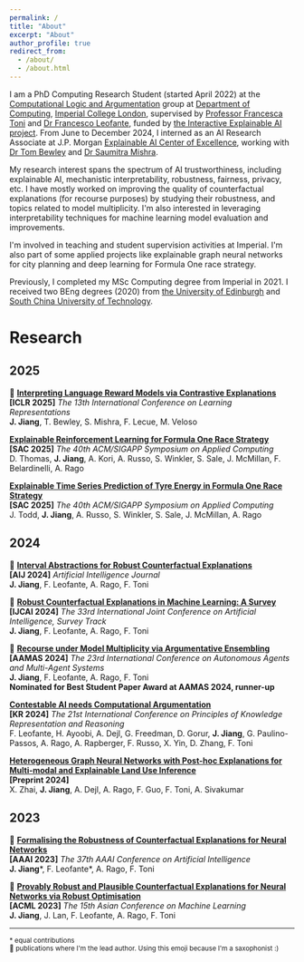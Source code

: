 ```yaml
---
permalink: /
title: "About"
excerpt: "About"
author_profile: true
redirect_from: 
  - /about/
  - /about.html
---
```


I am a PhD Computing Research Student (started April 2022) at the [Computational Logic and Argumentation](https://clarg.doc.ic.ac.uk/) group at [Department of Computing](https://www.imperial.ac.uk/computing), [Imperial College London](https://www.imperial.ac.uk/), supervised by [Professor Francesca Toni](https://www.doc.ic.ac.uk/~ft/) and [Dr Francesco Leofante](https://fraleo.github.io/), funded by [the Interactive Explainable AI project](https://raeng.org.uk/programmes-and-prizes/programmes/meet-the-researchers/professor-francesca-toni). From June to December 2024, I interned as an AI Research Associate at J.P. Morgan [Explainable AI Center of Excellence](https://www.jpmorgan.com/technology/artificial-intelligence/initiatives/explainable-ai-center-of-excellence), working with [Dr Tom Bewley](https://tombewley.com/) and [Dr Saumitra Mishra](https://sites.google.com/site/saumitramishrac4dm).

My research interest spans the spectrum of AI trustworthiness, including explainable AI, mechanistic interpretability, robustness, fairness, privacy, etc. I have mostly worked on improving the quality of counterfactual explanations (for recourse purposes) by studying their robustness, and topics related to model multiplicity. I'm also interested in leveraging interpretability techniques for machine learning model evaluation and improvements. 

I'm involved in teaching and student supervision activities at Imperial. I'm also part of some applied projects like explainable graph neural networks for city planning and deep learning for Formula One race strategy.

Previously, I completed my MSc Computing degree from Imperial in 2021. I received two BEng degrees (2020) from [the University of Edinburgh](https://www.ed.ac.uk/) and [South China University of Technology](https://www.scut.edu.cn/en/).


# Research

## 2025

🎷 [**Interpreting Language Reward Models via Contrastive Explanations**](https://arxiv.org/abs/2411.16502)\
**[ICLR 2025]**  *The 13th International Conference on Learning Representations*\
**J. Jiang**, T. Bewley, S. Mishra, F. Lecue, M. Veloso


[**Explainable Reinforcement Learning for Formula One Race Strategy**](https://arxiv.org/abs/2501.04068)\
**[SAC 2025]** *The 40th ACM/SIGAPP Symposium on Applied Computing*\
D. Thomas, **J. Jiang**, A. Kori, A. Russo, S. Winkler, S. Sale, J. McMillan, F. Belardinelli, A. Rago

[**Explainable Time Series Prediction of Tyre Energy in Formula One Race Strategy**](https://arxiv.org/abs/2501.04067)\
**[SAC 2025]** *The 40th ACM/SIGAPP Symposium on Applied Computing*\
J. Todd, **J. Jiang**, A. Russo, S. Winkler, S. Sale, J. McMillan, A. Rago


## 2024

🎷 [**Interval Abstractions for Robust Counterfactual Explanations**](https://doi.org/10.1016/j.artint.2024.104218)\
**[AIJ 2024]**  *Artificial Intelligence Journal*\
**J. Jiang**, F. Leofante, A. Rago, F. Toni

🎷 [**Robust Counterfactual Explanations in Machine Learning: A Survey**](https://www.ijcai.org/proceedings/2024/894)\
**[IJCAI 2024]**  *The 33rd International Joint Conference on Artificial Intelligence, Survey Track*\
**J. Jiang**, F. Leofante, A. Rago, F. Toni

🎷 [**Recourse under Model Multiplicity via Argumentative Ensembling**](https://dl.acm.org/doi/10.5555/3635637.3662950)\
**[AAMAS 2024]**  *The 23rd International Conference on Autonomous Agents and Multi-Agent Systems*\
**J. Jiang**, F. Leofante, A. Rago, F. Toni\
**Nominated for Best Student Paper Award at AAMAS 2024, runner-up**

[**Contestable AI needs Computational Argumentation**](https://arxiv.org/abs/2405.10729)\
**[KR 2024]** *The 21st International Conference on Principles of Knowledge Representation and Reasoning*\
F. Leofante, H. Ayoobi, A. Dejl, G. Freedman, D. Gorur, **J. Jiang**, G. Paulino-Passos, A. Rago, A. Rapberger, F. Russo, X. Yin, D. Zhang, F. Toni

[**Heterogeneous Graph Neural Networks with Post-hoc Explanations for Multi-modal and Explainable Land Use Inference**](https://arxiv.org/abs/2406.13724)\
**[Preprint 2024]**\
X. Zhai, **J. Jiang**, A. Dejl, A. Rago, F. Guo, F. Toni, A. Sivakumar


## 2023

🎷 [**Formalising the Robustness of Counterfactual Explanations for Neural Networks**](https://ojs.aaai.org/index.php/AAAI/article/view/26740)\
**[AAAI 2023]**  *The 37th AAAI Conference on Artificial Intelligence*\
**J. Jiang**\*, F. Leofante\*, A. Rago, F. Toni

🎷 [**Provably Robust and Plausible Counterfactual Explanations for Neural Networks via Robust Optimisation**](https://proceedings.mlr.press/v222/jiang24a.html)\
**[ACML 2023]**  *The 15th Asian Conference on Machine Learning*\
**J. Jiang**, J. Lan, F. Leofante, A. Rago, F. Toni

---

<sub>* equal contributions</sub>\
<sub>🎷 publications where I'm the lead author. Using this emoji because I'm a saxophonist :) </sub>
